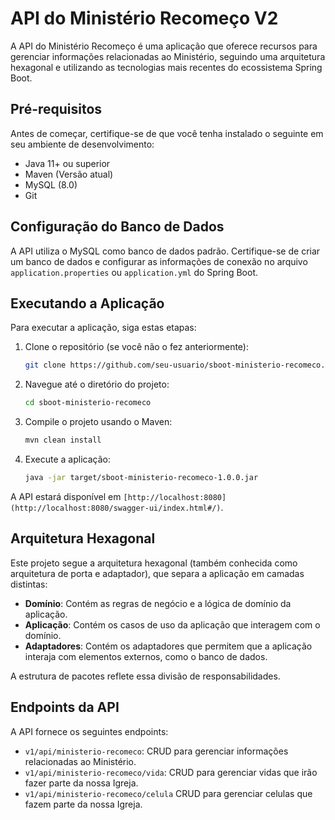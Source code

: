 # API do Ministério Recomeço V2

A API do Ministério Recomeço é uma aplicação que oferece recursos para gerenciar informações relacionadas ao Ministério, seguindo uma arquitetura hexagonal e utilizando as tecnologias mais recentes do ecossistema Spring Boot.

## Pré-requisitos

Antes de começar, certifique-se de que você tenha instalado o seguinte em seu ambiente de desenvolvimento:

- Java 11+ ou superior
- Maven (Versão atual)
- MySQL (8.0)
- Git

## Configuração do Banco de Dados
    
A API utiliza o MySQL como banco de dados padrão. Certifique-se de criar um banco de dados e configurar as informações de conexão no arquivo `application.properties` ou `application.yml` do Spring Boot.

## Executando a Aplicação

Para executar a aplicação, siga estas etapas:

1. Clone o repositório (se você não o fez anteriormente):

   ```bash
   git clone https://github.com/seu-usuario/sboot-ministerio-recomeco.git
   ```

2. Navegue até o diretório do projeto:

   ```bash
   cd sboot-ministerio-recomeco
   ```

3. Compile o projeto usando o Maven:

   ```bash
   mvn clean install
   ```

4. Execute a aplicação:

   ```bash
   java -jar target/sboot-ministerio-recomeco-1.0.0.jar
   ```

A API estará disponível em `[http://localhost:8080](http://localhost:8080/swagger-ui/index.html#/)`.

## Arquitetura Hexagonal

Este projeto segue a arquitetura hexagonal (também conhecida como arquitetura de porta e adaptador), que separa a aplicação em camadas distintas:

- **Domínio**: Contém as regras de negócio e a lógica de domínio da aplicação.
- **Aplicação**: Contém os casos de uso da aplicação que interagem com o domínio.
- **Adaptadores**: Contém os adaptadores que permitem que a aplicação interaja com elementos externos, como o banco de dados.

A estrutura de pacotes reflete essa divisão de responsabilidades.

## Endpoints da API

A API fornece os seguintes endpoints:

- `v1/api/ministerio-recomeco`: CRUD para gerenciar informações relacionadas ao Ministério.
- `v1/api/ministerio-recomeco/vida`: CRUD para gerenciar vidas que irão fazer parte da nossa Igreja.
- `v1/api/ministerio-recomeco/celula` CRUD para gerenciar celulas que fazem parte da nossa Igreja.
